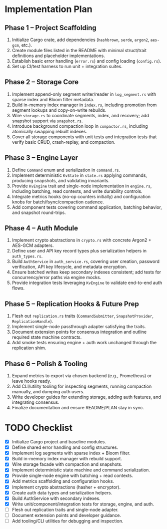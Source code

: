 # Implementation Plan

## Phase 1 – Project Scaffolding
1. Initialize Cargo crate, add dependencies (`hashbrown`, `serde`, `argon2`, `aes-gcm`, etc.).
2. Create module files listed in the README with minimal struct/trait definitions and placeholder implementations.
3. Establish basic error handling (`error.rs`) and config loading (`config.rs`).
4. Set up CI/test harness to run unit + integration suites.

## Phase 2 – Storage Core
1. Implement append-only segment writer/reader in `log_segment.rs` with sparse index and Bloom filter metadata.
2. Build in-memory index manager in `index.rs`, including promotion from segment lookups and copy-on-write rebuilds.
3. Wire `storage.rs` to coordinate segments, index, and recovery; add snapshot support via `snapshot.rs`.
4. Introduce background compaction loop in `compactor.rs`, including atomically swapping rebuilt indexes.
5. Cover all storage components with unit tests and integration tests that verify basic CRUD, crash-replay, and compaction.

## Phase 3 – Engine Layer
1. Define `Command` enum and serialization in `command.rs`.
2. Implement deterministic `KvState` in `state.rs` applying commands, producing snapshots, and validating invariants.
3. Provide `KvEngine` trait and single-node implementation in `engine.rs`, including batching, read contexts, and write durability controls.
4. Integrate metrics hooks (no-op counters initially) and configuration knobs for batch/fsync/compaction cadence.
5. Add component tests covering command application, batching behavior, and snapshot round-trips.

## Phase 4 – Auth Module
1. Implement crypto abstractions in `crypto.rs` with concrete Argon2 + AES-GCM adapters.
2. Define user and API key record types plus serialization helpers in `auth_types.rs`.
3. Build `AuthService` in `auth_service.rs`, covering user creation, password verification, API key lifecycle, and metadata encryption.
4. Ensure batched writes keep secondary indexes consistent; add tests for concurrency/error paths via engine mocks.
5. Provide integration tests leveraging `KvEngine` to validate end-to-end auth flows.

## Phase 5 – Replication Hooks & Future Prep
1. Flesh out `replication.rs` traits (`CommandSubmitter`, `SnapshotProvider`, `ReplicationHandle`).
2. Implement single-node passthrough adapter satisfying the traits.
3. Document extension points for consensus integration and outline required state machine contracts.
4. Add smoke tests ensuring engine + auth work unchanged through the replication shim.

## Phase 6 – Polish & Tooling
1. Expand metrics to export via chosen backend (e.g., Prometheus) or leave hooks ready.
2. Add CLI/utility tooling for inspecting segments, running compaction manually, and dumping auth users.
3. Write developer guides for extending storage, adding auth features, and integrating consensus.
4. Finalize documentation and ensure README/PLAN stay in sync.

# TODO Checklist
- [x] Initialize Cargo project and baseline modules.
- [x] Define shared error handling and config structures.
- [x] Implement log segments with sparse index + Bloom filter.
- [x] Build in-memory index manager with rebuild support.
- [x] Wire storage facade with compaction and snapshots.
- [x] Implement deterministic state machine and command serialization.
- [x] Provide single-node engine with batching + read contexts.
- [x] Add metrics scaffolding and configuration hooks.
- [x] Implement crypto abstractions (hasher + encryptor).
- [x] Create auth data types and serialization helpers.
- [x] Build AuthService with secondary indexes.
- [x] Write unit/component/integration tests for storage, engine, and auth.
- [ ] Flesh out replication traits and single-node adapter.
- [ ] Document extension points and developer guidance.
- [ ] Add tooling/CLI utilities for debugging and inspection.
